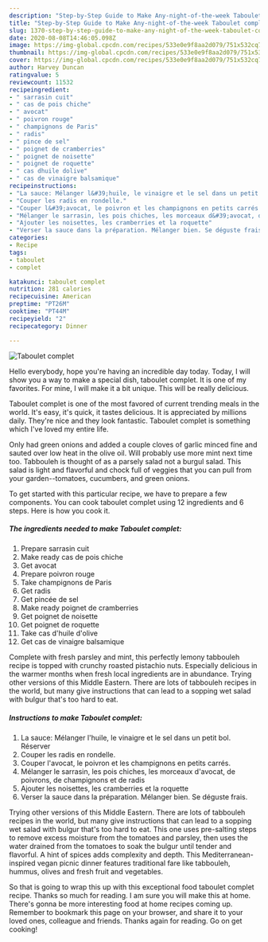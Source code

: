 ```yaml
---
description: "Step-by-Step Guide to Make Any-night-of-the-week Taboulet complet"
title: "Step-by-Step Guide to Make Any-night-of-the-week Taboulet complet"
slug: 1370-step-by-step-guide-to-make-any-night-of-the-week-taboulet-complet
date: 2020-08-08T14:46:05.098Z
image: https://img-global.cpcdn.com/recipes/533e0e9f8aa2d079/751x532cq70/taboulet-complet-photo-principale-de-la-recette.jpg
thumbnail: https://img-global.cpcdn.com/recipes/533e0e9f8aa2d079/751x532cq70/taboulet-complet-photo-principale-de-la-recette.jpg
cover: https://img-global.cpcdn.com/recipes/533e0e9f8aa2d079/751x532cq70/taboulet-complet-photo-principale-de-la-recette.jpg
author: Harvey Duncan
ratingvalue: 5
reviewcount: 11532
recipeingredient:
- " sarrasin cuit"
- " cas de pois chiche"
- " avocat"
- " poivron rouge"
- " champignons de Paris"
- " radis"
- " pince de sel"
- " poignet de cramberries"
- " poignet de noisette"
- " poignet de roquette"
- " cas dhuile dolive"
- " cas de vinaigre balsamique"
recipeinstructions:
- "La sauce: Mélanger l&#39;huile, le vinaigre et le sel dans un petit bol. Réserver"
- "Couper les radis en rondelle."
- "Couper l&#39;avocat, le poivron et les champignons en petits carrés."
- "Mélanger le sarrasin, les pois chiches, les morceaux d&#39;avocat, de poivrons, de champignons et de radis"
- "Ajouter les noisettes, les cramberries et la roquette"
- "Verser la sauce dans la préparation. Mélanger bien. Se déguste frais."
categories:
- Recipe
tags:
- taboulet
- complet

katakunci: taboulet complet 
nutrition: 281 calories
recipecuisine: American
preptime: "PT26M"
cooktime: "PT44M"
recipeyield: "2"
recipecategory: Dinner

---
```



![Taboulet complet](https://img-global.cpcdn.com/recipes/533e0e9f8aa2d079/751x532cq70/taboulet-complet-photo-principale-de-la-recette.jpg)

Hello everybody, hope you're having an incredible day today. Today, I will show you a way to make a special dish, taboulet complet. It is one of my favorites. For mine, I will make it a bit unique. This will be really delicious.

Taboulet complet is one of the most favored of current trending meals in the world. It's easy, it's quick, it tastes delicious. It is appreciated by millions daily. They're nice and they look fantastic. Taboulet complet is something which I've loved my entire life.

Only had green onions and added a couple cloves of garlic minced fine and sauted over low heat in the olive oil. Will probably use more mint next time too. Tabbouleh is thought of as a parsely salad not a burgul salad. This salad is light and flavorful and chock full of veggies that you can pull from your garden--tomatoes, cucumbers, and green onions.


To get started with this particular recipe, we have to prepare a few components. You can cook taboulet complet using 12 ingredients and 6 steps. Here is how you cook it.

<!--inarticleads1-->

##### The ingredients needed to make Taboulet complet:

1. Prepare  sarrasin cuit
1. Make ready  cas de pois chiche
1. Get  avocat
1. Prepare  poivron rouge
1. Take  champignons de Paris
1. Get  radis
1. Get  pincée de sel
1. Make ready  poignet de cramberries
1. Get  poignet de noisette
1. Get  poignet de roquette
1. Take  cas d&#39;huile d&#39;olive
1. Get  cas de vinaigre balsamique


Complete with fresh parsley and mint, this perfectly lemony tabbouleh recipe is topped with crunchy roasted pistachio nuts. Especially delicious in the warmer months when fresh local ingredients are in abundance. Trying other versions of this Middle Eastern. There are lots of tabbouleh recipes in the world, but many give instructions that can lead to a sopping wet salad with bulgur that&#39;s too hard to eat. 

<!--inarticleads2-->

##### Instructions to make Taboulet complet:

1. La sauce: Mélanger l&#39;huile, le vinaigre et le sel dans un petit bol. Réserver
1. Couper les radis en rondelle.
1. Couper l&#39;avocat, le poivron et les champignons en petits carrés.
1. Mélanger le sarrasin, les pois chiches, les morceaux d&#39;avocat, de poivrons, de champignons et de radis
1. Ajouter les noisettes, les cramberries et la roquette
1. Verser la sauce dans la préparation. Mélanger bien. Se déguste frais.


Trying other versions of this Middle Eastern. There are lots of tabbouleh recipes in the world, but many give instructions that can lead to a sopping wet salad with bulgur that&#39;s too hard to eat. This one uses pre-salting steps to remove excess moisture from the tomatoes and parsley, then uses the water drained from the tomatoes to soak the bulgur until tender and flavorful. A hint of spices adds complexity and depth. This Mediterranean-inspired vegan picnic dinner features traditional fare like tabbouleh, hummus, olives and fresh fruit and vegetables. 

So that is going to wrap this up with this exceptional food taboulet complet recipe. Thanks so much for reading. I am sure you will make this at home. There's gonna be more interesting food at home recipes coming up. Remember to bookmark this page on your browser, and share it to your loved ones, colleague and friends. Thanks again for reading. Go on get cooking!
